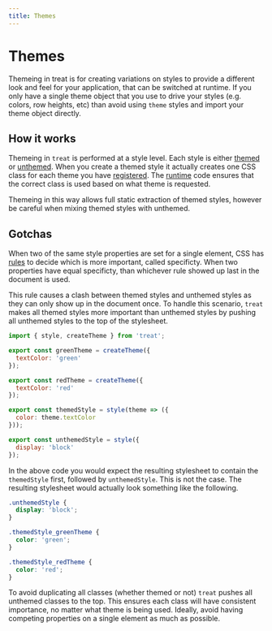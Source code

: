 ```yaml
---
title: Themes
---
```


# Themes

Themeing in treat is for creating variations on styles to provide a different look and feel for your application, that can be switched at runtime. If you only have a single theme object that you use to drive your styles (e.g. colors, row heights, etc) than avoid using `theme` styles and import your theme object directly.

## How it works

Themeing in `treat` is performed at a style level. Each style is either [themed](data-types#themedstyles) or [unthemed](data-types#styles). When you create a themed style it actually creates one CSS class for each theme you have [registered](styling-api#createtheme). The [runtime](runtime-api) code ensures that the correct class is used based on what theme is requested.

Themeing in this way allows full static extraction of themed styles, however be careful when mixing themed styles with unthemed.

## Gotchas

When two of the same style properties are set for a single element, CSS has [rules](https://developer.mozilla.org/en-US/docs/Web/CSS/Specificity) to decide which is more important, called specificty. When two properties have equal specificty, than whichever rule showed up last in the document is used.

This rule causes a clash between themed styles and unthemed styles as they can only show up in the document once. To handle this scenario, `treat` makes all themed styles more important than unthemed styles by pushing all unthemed styles to the top of the stylesheet.

```js
import { style, createTheme } from 'treat';

export const greenTheme = createTheme({
  textColor: 'green'
});

export const redTheme = createTheme({
  textColor: 'red'
});

export const themedStyle = style(theme => ({
  color: theme.textColor
}));

export const unthemedStyle = style({
  display: 'block'
});
```

In the above code you would expect the resulting stylesheet to contain the `themedStyle` first, followed by `unthemedStyle`. This is not the case. The resulting stylesheet would actually look something like the following.

```css
.unthemedStyle {
  display: 'block';
}

.themedStyle_greenTheme {
  color: 'green';
}

.themedStyle_redTheme {
  color: 'red';
}
```

To avoid duplicating all classes (whether themed or not) `treat` pushes all unthemed classes to the top. This ensures each class will have consistent importance, no matter what theme is being used. Ideally, avoid having competing properties on a single element as much as possible.
